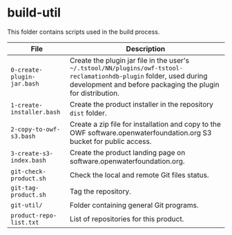 # build-util #

This folder contains scripts used in the build process.

| **File** | **Description** |
| -- | -- |
| `0-create-plugin-jar.bash` | Create the plugin jar file in the user's `~/.tstool/NN/plugins/owf-tstool-reclamationhdb-plugin` folder, used during development and before packaging the plugin for distribution. |
| `1-create-installer.bash` | Create the product installer in the repository `dist` folder. |
| `2-copy-to-owf-s3.bash` | Create a zip file for installation and copy to the OWF software.openwaterfoundation.org S3 bucket for public access. |
| `3-create-s3-index.bash` | Create the product landing page on software.openwaterfoundation.org. |
| `git-check-product.sh` | Check the local and remote Git files status. |
| `git-tag-product.sh` | Tag the repository. |
| `git-util/` | Folder containing general Git programs. |
| `product-repo-list.txt` | List of repositories for this product. |
